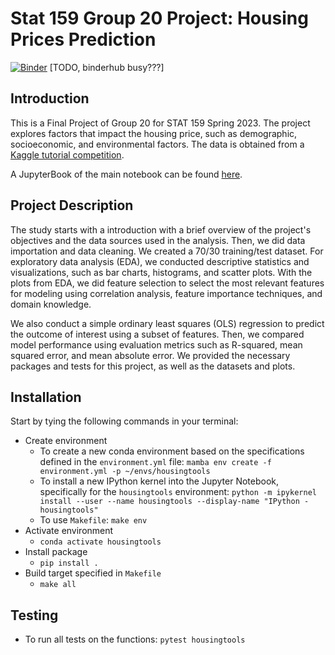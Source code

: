 # Stat 159 Group 20 Project: Housing Prices Prediction

[![Binder](https://mybinder.org/badge_logo.svg)](https://mybinder.org/v2/gh/UCB-stat-159-s23/project-Group20/HEAD) [TODO, binderhub busy???]

## Introduction
This is a Final Project of Group 20 for STAT 159 Spring 2023. The project explores factors that impact the housing price, such as demographic, socioeconomic, and environmental factors. The data is obtained from a [Kaggle tutorial competition](https://www.kaggle.com/competitions/house-prices-advanced-regression-techniques/data). 

A JupyterBook of the main notebook can be found [here](https://ucb-stat-159-s23.github.io/project-Group20/).

## Project Description
The study starts with a introduction with a brief overview of the project's objectives and the data sources used in the analysis. Then, we did data importation and data cleaning. We created a 70/30 training/test dataset. For exploratory data analysis (EDA), we conducted descriptive statistics and visualizations, such as bar charts, histograms, and scatter plots. With the plots from EDA, we did feature selection to select the most relevant features for modeling using correlation analysis, feature importance techniques, and domain knowledge. 

We also conduct a simple ordinary least squares (OLS) regression to predict the outcome of interest using a subset of features. Then, we compared model performance using evaluation metrics such as R-squared, mean squared error, and mean absolute error. We provided the necessary packages and tests for this project, as well as the datasets and plots.

## Installation
Start by tying the following commands in your terminal:
- Create environment
  - To create a new conda environment based on the specifications defined in the `environment.yml` file: `mamba env create -f environment.yml -p ~/envs/housingtools`
  - To install a new IPython kernel into the Jupyter Notebook, specifically for the `housingtools` environment: `python -m ipykernel install --user --name housingtools --display-name "IPython - housingtools"`
   - To use `Makefile`: `make env`
- Activate environment
  - `conda activate housingtools`
- Install package
  - `pip install .`
- Build target specified in `Makefile`
  - `make all`

## Testing
- To run all tests on the functions: `pytest housingtools`




